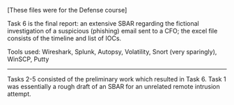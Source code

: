 [These files were for the Defense course]

Task 6 is the final report: an extensive SBAR regarding the fictional investigation of a suspicious (phishing) email sent to a CFO; the excel file consists of the timeline and list of IOCs. 

Tools used: Wireshark, Splunk, Autopsy, Volatility, Snort (very sparingly), WinSCP, Putty

________________________________

Tasks 2-5 consisted of the preliminary work which resulted in Task 6. Task 1 was essentially a rough draft of an SBAR for an unrelated remote intrusion attempt.
